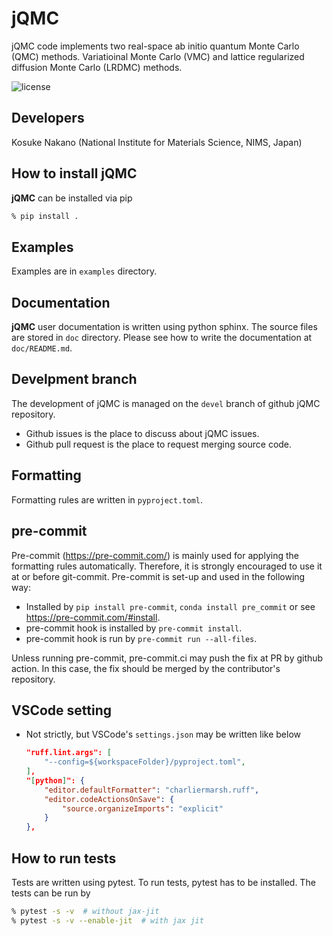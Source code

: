 # jQMC
jQMC code implements two real-space ab initio quantum Monte Carlo (QMC) methods.
Variatioinal Monte Carlo (VMC) and lattice regularized diffusion Monte Carlo (LRDMC) methods.

![license](https://img.shields.io/github/license/kousuke-nakano/jQMC)

## Developers
Kosuke Nakano (National Institute for Materials Science, NIMS, Japan)


## How to install jQMC

**jQMC** can be installed via pip

```bash
% pip install .
```

## Examples
Examples are in `examples` directory.

## Documentation

**jQMC** user documentation is written using python sphinx. The source files are
stored in `doc` directory. Please see how to write the documentation at
`doc/README.md`.

## Develpment branch

The development of jQMC is managed on the `devel` branch of github jQMC repository.

- Github issues is the place to discuss about jQMC issues.
- Github pull request is the place to request merging source code.

## Formatting

Formatting rules are written in `pyproject.toml`.

## pre-commit

Pre-commit (https://pre-commit.com/) is mainly used for applying the formatting
rules automatically. Therefore, it is strongly encouraged to use it at or before
git-commit. Pre-commit is set-up and used in the following way:

- Installed by `pip install pre-commit`, `conda install pre_commit` or see
  https://pre-commit.com/#install.
- pre-commit hook is installed by `pre-commit install`.
- pre-commit hook is run by `pre-commit run --all-files`.

Unless running pre-commit, pre-commit.ci may push the fix at PR by github
action. In this case, the fix should be merged by the contributor's repository.

## VSCode setting
- Not strictly, but VSCode's `settings.json` may be written like below

  ```json
  "ruff.lint.args": [
      "--config=${workspaceFolder}/pyproject.toml",
  ],
  "[python]": {
      "editor.defaultFormatter": "charliermarsh.ruff",
      "editor.codeActionsOnSave": {
          "source.organizeImports": "explicit"
      }
  },
  ```

## How to run tests

Tests are written using pytest. To run tests, pytest has to be installed.
The tests can be run by

```bash
% pytest -s -v  # without jax-jit
% pytest -s -v --enable-jit  # with jax jit
```
